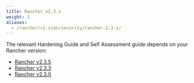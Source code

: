 ```yaml
---
title: Rancher v2.3.x
weight: 3
aliases:
  - /rancher/v2.x/en/security/rancher-2.3.x/
---
```


The relevant Hardening Guide and Self Assessment guide depends on your Rancher version:

- [Rancher v2.3.5](security/rancher-2.3.x/rancher-v2.3.5)
- [Rancher v2.3.3](security/rancher-2.3.x/rancher-v2.3.3)
- [Rancher v2.3.0](security/rancher-2.3.x/rancher-v2.3.0)